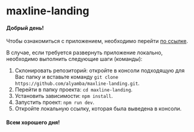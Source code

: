 # maxline-landing

#### Добрый день!

Чтобы ознакомиться с приложением, необходимо перейти [по ссылке](https://alyamba.github.io/maxline-landing/).

В случае, если требуется развернуть приложение локально, необходимо выполнить следующие шаги (команды):
1. Склонировать репозиторий: откройте в консоли подходящую для Вас папку и вставьте команду `git clone https://github.com/alyamba/maxline-landing.git`.
2. Перейти в папку проекта: `cd maxline-landing`.
3. Установить зависимости: `npm install`.
4. Запустить проект: `npm run dev`.
5. Откройте локальную ссылку, которая была выведена в консоли.

#### Всем хорошего дня!